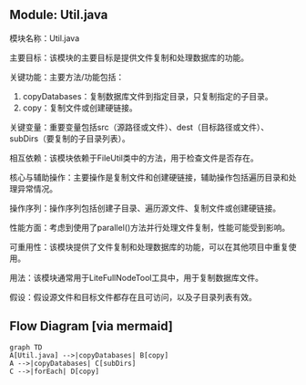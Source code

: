 ## Module: Util.java
模块名称：Util.java

主要目标：该模块的主要目标是提供文件复制和处理数据库的功能。

关键功能：主要方法/功能包括：
1. copyDatabases：复制数据库文件到指定目录，只复制指定的子目录。
2. copy：复制文件或创建硬链接。

关键变量：重要变量包括src（源路径或文件）、dest（目标路径或文件）、subDirs（要复制的子目录列表）。

相互依赖：该模块依赖于FileUtil类中的方法，用于检查文件是否存在。

核心与辅助操作：主要操作是复制文件和创建硬链接，辅助操作包括遍历目录和处理异常情况。

操作序列：操作序列包括创建子目录、遍历源文件、复制文件或创建硬链接。

性能方面：考虑到使用了parallel()方法并行处理文件复制，性能可能受到影响。

可重用性：该模块提供了文件复制和处理数据库的功能，可以在其他项目中重复使用。

用法：该模块通常用于LiteFullNodeTool工具中，用于复制数据库文件。

假设：假设源文件和目标文件都存在且可访问，以及子目录列表有效。
## Flow Diagram [via mermaid]
```mermaid
graph TD
A[Util.java] -->|copyDatabases| B[copy]
A -->|copyDatabases| C[subDirs]
C -->|forEach| D[copy]
```
